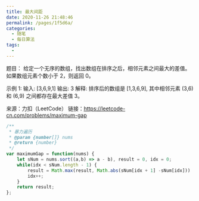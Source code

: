 ```yaml
---
title: 最大间距
date: 2020-11-26 21:48:46
permalink: /pages/1f5d6a/
categories:
  - 随笔
  - 每日算法
tags:
  - 
---
```

题目：
给定一个无序的数组，找出数组在排序之后，相邻元素之间最大的差值。
如果数组元素个数小于 2，则返回 0。

示例 1:
输入: [3,6,9,1]
输出: 3
解释: 排序后的数组是 [1,3,6,9], 其中相邻元素 (3,6) 和 (6,9) 之间都存在最大差值 3。

来源：力扣（LeetCode）
链接：https://leetcode-cn.com/problems/maximum-gap
<!-- more -->


```js
/**
 * 暴力遍历
 * @param {number[]} nums
 * @return {number}
 */
var maximumGap = function(nums) {
	let sNum = nums.sort((a,b) => a - b), result = 0, idx = 0;
	while(idx < sNum.length - 1) {
		result = Math.max(result, Math.abs(sNum[idx + 1] -sNum[idx]))
		idx++;
	}
	return result;
};
```